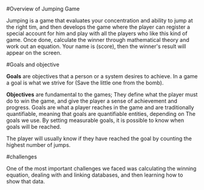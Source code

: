 #Overview of Jumping Game 

Jumping is a game that evaluates your concentration and ability to jump at the right tim, 
and then develops the game where the player can register a special account for him and play with all the players who like this kind of game.
Once done, calculate the winner through mathematical theory and work out an equation. Your name is (score), 
then the winner's result will appear on the screen.


#Goals and objective

**Goals** are objectives that a person or a system desires to achieve. In a game a goal is what we strive for (Save the little one from the bomb).

**Objectives** are fundamental to the games; They define what the player must do to win the game, and give the player a sense of achievement and progress. 
Goals are what a player reaches in the game and are traditionally quantifiable, meaning that goals are quantifiable entities, depending on
The goals we use. By setting measurable goals, it is possible to know when goals will be reached.

The player will usually know if they have reached the goal by counting the highest number of jumps.

#challenges

One of the most important challenges we faced was calculating the winning equation, dealing with and linking databases, and then learning how to show that data.
